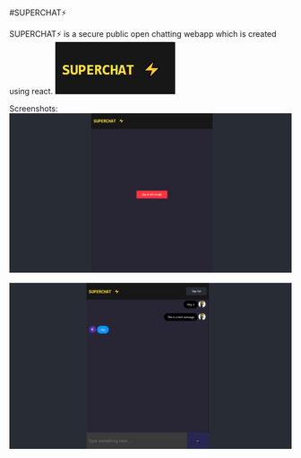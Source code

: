 #SUPERCHAT⚡

SUPERCHAT⚡ is a secure public open chatting webapp which is created using react.
![website screenshot](https://github.com/saikrishnadas/SuperChat/blob/main/logo.png)



Screenshots:
![website screenshot](https://github.com/saikrishnadas/SuperChat/blob/main/Screenshotlogin.png)


![website screenshot](https://github.com/saikrishnadas/SuperChat/blob/main/Screenshotchatroom.png)
